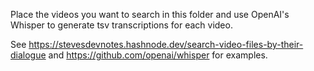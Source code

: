 Place the videos you want to search in this folder and use OpenAI's Whisper to generate tsv transcriptions for each video.

See https://stevesdevnotes.hashnode.dev/search-video-files-by-their-dialogue and https://github.com/openai/whisper for examples.
